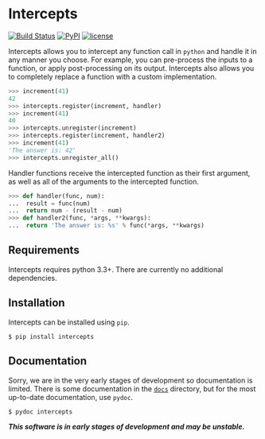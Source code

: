 Intercepts
==========

[![Build Status](https://travis-ci.org/dlshriver/intercepts.svg?branch=master)](https://travis-ci.org/dlshriver/intercepts)
[![PyPI](https://img.shields.io/pypi/v/intercepts.svg)](https://pypi.org/project/intercepts/)
[![license](https://img.shields.io/github/license/dlshriver/intercepts.svg)](https://github.com/dlshriver/intercepts/blob/master/LICENSE)

Intercepts allows you to intercept any function call in `python` and handle it in any manner you choose. For example, you can pre-process the inputs to a function, or apply post-processing on its output. Intercepts also allows you to completely replace a function with a custom implementation.

```python
>>> increment(41)
42
>>> intercepts.register(increment, handler)
>>> increment(41)
40
>>> intercepts.unregister(increment)
>>> intercepts.register(increment, handler2)
>>> increment(41)
'The answer is: 42'
>>> intercepts.unregister_all()
```

Handler functions receive the intercepted function as their first argument, as well as all of the arguments to the intercepted function.

```python
>>> def handler(func, num):
...  result = func(num)
...  return num - (result - num)
>>> def handler2(func, *args, **kwargs):
...  return 'The answer is: %s' % func(*args, **kwargs)
```

Requirements
------------

Intercepts requires python 3.3+. There are currently no additional dependencies.

Installation
------------

Intercepts can be installed using `pip`.

    $ pip install intercepts

Documentation
-------------

Sorry, we are in the very early stages of development so documentation is limited. There is some documentation in the [`docs`](https://github.com/dlshriver/intercepts/tree/master/docs) directory, but for the most up-to-date documentation, use `pydoc`.

    $ pydoc intercepts

***This software is in early stages of development and may be unstable.***
